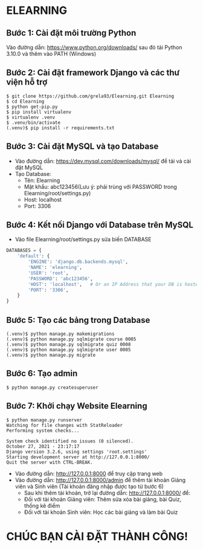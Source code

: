 # ELEARNING
## Bước 1: Cài đặt môi trường Python
Vào đường dẫn: https://www.python.org/downloads/ sau đó tải Python 3.10.0 và thêm vào PATH (Windows)

## Bước 2: Cài đặt framework Django và các thư viện hỗ trợ
```terminal
$ git clone https://github.com/grela93/Elearning.git Elearning
$ cd Elearning
$ python get-pip.py
$ pip install virtualenv
$ virtualenv .venv
$ .venv/bin/activate
(.venv)$ pip install -r requirements.txt
```

## Bước 3: Cài đặt MySQL và tạo Database
- Vào đường dẫn: https://dev.mysql.com/downloads/mysql/ để tải và cài đặt MySQL
- Tạo Database:
  - Tên: Elearning
  - Mật khẩu: abc123456(Lưu ý: phải trùng với PASSWORD trong Elearning/root/settings.py)
  - Host: localhost
  - Port: 3306
  
## Bước 4: Kết nối Django với Database trên MySQL
- Vào file Elearning/root/settings.py sửa biến DATABASE
```python
DATABASES = {
    'default': {
        'ENGINE': 'django.db.backends.mysql',
        'NAME': 'elearning',
        'USER': 'root',
        'PASSWORD': 'abc123456',
        'HOST': 'localhost',   # Or an IP Address that your DB is hosted on
        'PORT': '3306',
    }
}
```

## Bước 5: Tạo các bảng trong Database
```terminal
(.venv)$ python manage.py makemigrations
(.venv)$ python manage.py sqlmigrate course 0005
(.venv)$ python manage.py sqlmigrate quiz 0008
(.venv)$ python manage.py sqlmigrate user 0005
(.venv)$ python manage.py migrate
```

## Bước 6: Tạo admin
```terminal
$ python manage.py createsuperuser
```

## Bước 7: Khởi chạy Website Elearning
```terminal
$ python manage.py runserver
Watching for file changes with StatReloader
Performing system checks...

System check identified no issues (0 silenced).
October 27, 2021 - 23:17:17
Django version 3.2.6, using settings 'root.settings'
Starting development server at http://127.0.0.1:8000/
Quit the server with CTRL-BREAK.
```
- Vào đường dẫn: http://127.0.0.1:8000 để truy cập trang web
- Vào đường dẫn: http://127.0.0.1:8000/admin để thêm tài khoản Giảng viên và Sinh viên (Tài khoản đăng nhập được tạo từ bước 6)
  - Sau khi thêm tài khoản, trở lại đường dẫn: http://127.0.0.1:8000/ để:
  - Đối với tài khoản Giảng viên: Thêm sửa xóa bài giảng, bài Quiz, thống kê điểm
  - Đối với tài khoản Sinh viên: Học các bài giảng và làm bài Quiz
# CHÚC BẠN CÀI ĐẶT THÀNH CÔNG!
